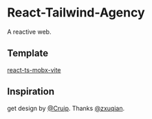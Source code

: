 # React-Tailwind-Agency

A reactive web.

## Template

[react-ts-mobx-vite](https://github.com/Skylooker-hub/react-ts-mobx-vite)

## Inspiration

get design by [@Cruip](https://cruip.com/). Thanks [@zxuqian](https://github.com/zxuqian).
